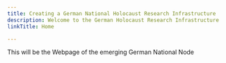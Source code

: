 ```yaml
---
title: Creating a German National Holocaust Research Infrastructure
description: Welcome to the German Holocaust Research Infrastructure
linkTitle: Home

---
```


This will be the Webpage of the emerging German National Node 
